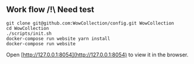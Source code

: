 ## Work flow /!\ Need test

```
git clone git@github.com:WowCollection/config.git WowCollection
cd WowCollection
./scripts/init.sh
docker-compose run website yarn install
docker-compose run website
```

Open [http://127.0.0.1:8054](http://127.0.0.1:8054) to view it in the browser.
